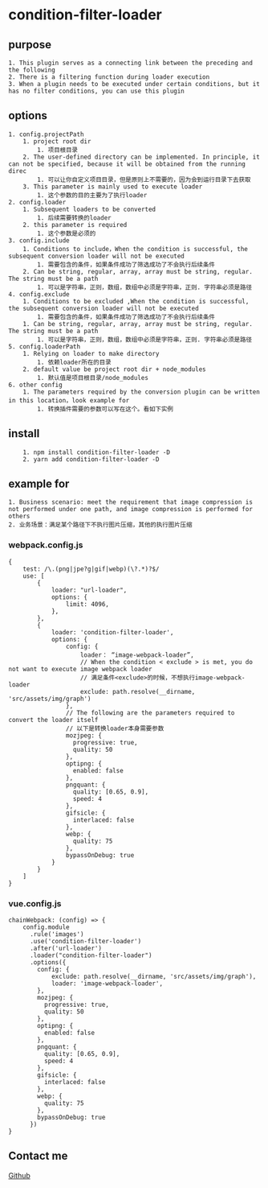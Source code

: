 # condition-filter-loader
## purpose
    1. This plugin serves as a connecting link between the preceding and the following
    2. There is a filtering function during loader execution
    3. When a plugin needs to be executed under certain conditions, but it has no filter conditions, you can use this plugin

## options
    1. config.projectPath
        1. project root dir
            1. 项目根目录
        2. The user-defined directory can be implemented. In principle, it can not be specified, because it will be obtained from the running direc
            1. 可以让你自定义项目目录，但是原则上不需要的，因为会到运行目录下去获取
        3. This parameter is mainly used to execute loader 
            1. 这个参数的目的主要为了执行loader
    2. config.loader
        1. Subsequent loaders to be converted
            1. 后续需要转换的loader
        2. this parameter is required
            1. 这个参数是必须的
    3. config.include
        1. Conditions to include，When the condition is successful, the subsequent conversion loader will not be executed
            1. 需要包含的条件，如果条件成功了筛选成功了不会执行后续条件
        2. Can be string, regular, array, array must be string, regular. The string must be a path
            1. 可以是字符串，正则，数组，数组中必须是字符串，正则. 字符串必须是路径
    4. config.exclude
        1. Conditions to be excluded ,When the condition is successful, the subsequent conversion loader will not be executed
            1. 需要包含的条件，如果条件成功了筛选成功了不会执行后续条件
        1. Can be string, regular, array, array must be string, regular. The string must be a path
            1. 可以是字符串，正则，数组，数组中必须是字符串，正则. 字符串必须是路径
    5. config.loaderPath
        1. Relying on loader to make directory 
            1. 依赖loader所在的目录
        2. default value be project root dir + node_modules
            1. 默认值是项目根目录/node_modules
    6. other config
        1. The parameters required by the conversion plugin can be written in this location，look example for
            1. 转换插件需要的参数可以写在这个。看如下实例
## install
```
    1. npm install condition-filter-loader -D
    2. yarn add condition-filter-loader -D
```
## example for
    1. Business scenario: meet the requirement that image compression is not performed under one path, and image compression is performed for others
    2. 业务场景：满足某个路径下不执行图片压缩，其他的执行图片压缩
### webpack.config.js
```
{
    test: /\.(png|jpe?g|gif|webp)(\?.*)?$/
    use: [
        {
            loader: "url-loader",
            options: {
                limit: 4096,
            },
        },
        {
            loader: 'condition-filter-loader',
            options: {
                config: {
                    loader： “image-webpack-loader”,
                    // When the condition < exclude > is met, you do not want to execute image webpack loader 
                    // 满足条件<exclude>的时候，不想执行image-webpack-loader
                    exclude: path.resolve(__dirname, 'src/assets/img/graph')
                },
                // The following are the parameters required to convert the loader itself
                // 以下是转换loader本身需要参数
                mozjpeg: {
                  progressive: true,
                  quality: 50
                },
                optipng: {
                  enabled: false
                },
                pngquant: {
                  quality: [0.65, 0.9],
                  speed: 4
                },
                gifsicle: {
                  interlaced: false
                },
                webp: {
                  quality: 75
                },
                bypassOnDebug: true
            }
        }
    ]
}
```
### vue.config.js
```
chainWebpack: (config) => {
    config.module
      .rule('images')
      .use('condition-filter-loader')
      .after('url-loader')
      .loader("condition-filter-loader")
      .options({
        config: {
            exclude: path.resolve(__dirname, 'src/assets/img/graph'),
            loader: 'image-webpack-loader',
        },
        mozjpeg: {
          progressive: true,
          quality: 50
        },
        optipng: {
          enabled: false
        },
        pngquant: {
          quality: [0.65, 0.9],
          speed: 4
        },
        gifsicle: {
          interlaced: false
        },
        webp: {
          quality: 75
        },
        bypassOnDebug: true
      })
}
```
## Contact me
[Github]()